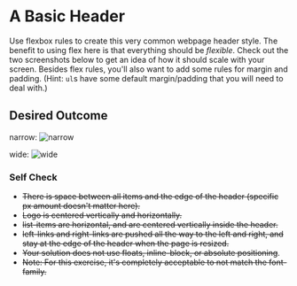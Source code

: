 # A Basic Header

Use flexbox rules to create this very common webpage header style. The benefit to using flex here is that everything should be _flexible_. Check out the two screenshots below to get an idea of how it should scale with your screen. Besides flex rules, you'll also want to add some rules for margin and padding. (Hint: `ul`s have some default margin/padding that you will need to deal with.)

## Desired Outcome

narrow:
![narrow](./desired-outcome-narrow.png)

wide:
![wide](./desired-outcome-wide.png)

### Self Check

- ~~There is space between all items and the edge of the header (specific px amount doesn't matter here).~~
- ~~Logo is centered vertically and horizontally.~~
- ~~list-items are horizontal, and are centered vertically inside the header.~~
- ~~left-links and right-links are pushed all the way to the left and right, and stay at the edge of the header when the page is resized.~~
- ~~Your solution does not use floats, inline-block, or absolute positioning~~.
- ~~Note: For this exercise, it's completely acceptable to not match the font-family.~~
